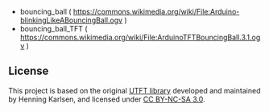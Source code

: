* bouncing_ball     ( https://commons.wikimedia.org/wiki/File:Arduino-blinkingLikeABouncingBall.ogv )
* bouncing_ball_TFT ( https://commons.wikimedia.org/wiki/File:ArduinoTFTBouncingBall.3.1.ogv )

## License
This project is based on the original [UTFT library](http://www.rinkydinkelectronics.com/library.php?id=51) developed and maintained by Henning Karlsen, and licensed under [CC BY-NC-SA 3.0](http://creativecommons.org/licenses/by-nc-sa/3.0/).
